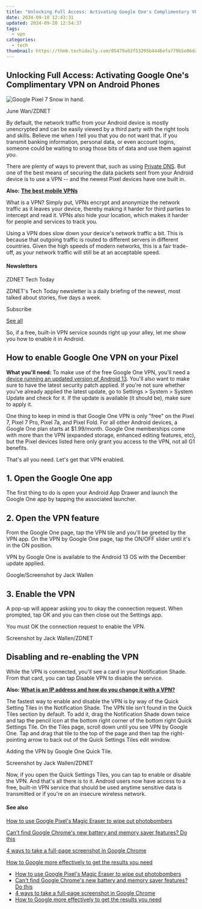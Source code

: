 ```yaml
---
title: "Unlocking Full Access: Activating Google One's Complimentary VPN on Android Phones"
date: 2024-09-18 12:43:31
updated: 2024-09-20 12:54:37
tags:
  - vpn
categories:
  - tech
thumbnail: https://thmb.techidaily.com/05479ab2f53295b4446efa779b5e06dadae08cc862a5624cd34b09a0a0a9e6ca.png
---
```


## Unlocking Full Access: Activating Google One's Complimentary VPN on Android Phones

![Google Pixel 7 Snow in hand.](https://www.zdnet.com/a/img/resize/1201010e6af0bd3b1fb9fc81635db65fa2869356/2022/11/23/08791b05-1218-4c95-b86d-a7d46e642aea/google-pixel-7-snow-hand.jpg?auto=webp&width=1280)

June Wan/ZDNET

By default, the network traffic from your Android device is mostly unencrypted and can be easily viewed by a third party with the right tools and skills. Believe me when I tell you that you do not want that. If you transmit banking information, personal data, or even account logins, someone could be waiting to snag those bits of data and use them against you. 

There are plenty of ways to prevent that, such as using [Private DNS](https://www.zdnet.com/article/what-is-private-dns-mode-on-android-and-how-do-you-enable-it/). But one of the best means of securing the data packets sent from your Android device is to use a VPN -- and the newest Pixel devices have one built in.

**Also:** [**The best mobile VPNs**](https://www.zdnet.com/article/best-mobile-vpn/)

What is a VPN? Simply put, VPNs encrypt and anonymize the network traffic as it leaves your device, thereby making it harder for third parties to intercept and read it. VPNs also hide your location, which makes it harder for people and services to track you.

Using a VPN does slow down your device's network traffic a bit. This is because that outgoing traffic is routed to different servers in different countries. Given the high speeds of modern networks, this is a fair trade-off, as your network traffic will still be at an acceptable speed. 

#### Newsletters

ZDNET Tech Today

ZDNET's Tech Today newsletter is a daily briefing of the newest, most talked about stories, five days a week.

 Subscribe

[See all](https://www.zdnet.com/newsletters/)

So, if a free, built-in VPN service sounds right up your alley, let me show you how to enable it in Android.

## How to enable Google One VPN on your Pixel 

**What you'll need:** To make use of the free Google One VPN, you'll need a [device running an updated version of Android 13](https://www.zdnet.com/article/android-13-is-officially-here-if-you-have-the-right-kind-of-phone-that-is/). You'll also want to make sure to have the latest security patch applied. If you're not sure whether you've already applied the latest update, go to Settings > System > System Update and check for it. If the update is available (it should be), make sure to apply it. 

One thing to keep in mind is that Google One VPN is only "free" on the Pixel 7, Pixel 7 Pro, Pixel 7a, and Pixel Fold. For all other Android devices, a Google One plan starts at $1.99/month. Google One memberships come with more than the VPN (expanded storage, enhanced editing features, etc), but the Pixel devices listed here only grant you access to the VPN, not all G1 benefits.

That's all you need. Let's get that VPN enabled.

## 1\. Open the Google One app

The first thing to do is open your Android App Drawer and launch the Google One app by tapping the associated launcher.

## 2\. Open the VPN feature

From the Google One page, tap the VPN tile and you'll be greeted by the VPN app. On the VPN by Google One page, tap the ON/OFF slider until it's in the ON position.

VPN by Google One is available to the Android 13 OS with the December update applied.

Google/Screenshot by Jack Wallen

## 3\. Enable the VPN

A pop-up will appear asking you to okay the connection request. When prompted, tap OK and you can then close out the Settings app.

You must OK the connection request to enable the VPN.

Screenshot by Jack Wallen/ZDNET

## Disabling and re-enabling the VPN

While the VPN is connected, you'll see a card in your Notification Shade. From that card, you can tap Disable VPN to disable the service.

**Also:** [**What is an IP address and how do you change it with a VPN?**](https://www.zdnet.com/article/how-to-change-your-ip-address-why-youd-want-to-and-when-you-shouldnt/)

The fastest way to enable and disable the VPN is by way of the Quick Setting Tiles in the Notification Shade. The VPN tile isn't found in the Quick Tiles section by default. To add it, drag the Notification Shade down twice and tap the pencil icon at the bottom right corner of the bottom right Quick Settings Tile. On the Tiles page, scroll down until you see VPN by Google One. Tap and drag that tile to the top of the page and then tap the right-pointing arrow to back out of the Quick Settings Tiles edit window.

Adding the VPN by Google One Quick Tile.

Screenshot by Jack Wallen/ZDNET

Now, if you open the Quick Settings Tiles, you can tap to enable or disable the VPN. And that's all there is to it. Android users now have access to a free, built-in VPN service that should be used anytime sensitive data is transmitted or if you're on an insecure wireless network. 

#### See also

[How to use Google Pixel's Magic Eraser to wipe out photobombers](https://www.zdnet.com/article/how-to-use-magic-eraser-on-the-google-pixel/ "How to use Google Pixel's Magic Eraser to wipe out photobombers")

[Can't find Google Chrome's new battery and memory saver features? Do this](https://www.zdnet.com/article/cant-find-google-chromes-new-battery-and-memory-saver-features-do-this/ "Can't find Google Chrome's new battery and memory saver features? Do this")

[4 ways to take a full-page screenshot in Google Chrome](https://www.zdnet.com/article/how-to-take-a-full-page-screenshot-in-google-chrome/ "4 ways to take a full-page screenshot in Google Chrome")

[How to Google more effectively to get the results you need](https://www.zdnet.com/article/how-to-use-google-search-more-effectively-to-get-the-results-you-need/ "How to Google more effectively to get the results you need")

* [How to use Google Pixel's Magic Eraser to wipe out photobombers](https://www.zdnet.com/article/how-to-use-magic-eraser-on-the-google-pixel/ "How to use Google Pixel's Magic Eraser to wipe out photobombers")
* [Can't find Google Chrome's new battery and memory saver features? Do this](https://www.zdnet.com/article/cant-find-google-chromes-new-battery-and-memory-saver-features-do-this/ "Can't find Google Chrome's new battery and memory saver features? Do this")
* [4 ways to take a full-page screenshot in Google Chrome](https://www.zdnet.com/article/how-to-take-a-full-page-screenshot-in-google-chrome/ "4 ways to take a full-page screenshot in Google Chrome")
* [How to Google more effectively to get the results you need](https://www.zdnet.com/article/how-to-use-google-search-more-effectively-to-get-the-results-you-need/ "How to Google more effectively to get the results you need")

<ins class="adsbygoogle"
     style="display:block"
     data-ad-format="autorelaxed"
     data-ad-client="ca-pub-7571918770474297"
     data-ad-slot="1223367746"></ins>



<ins class="adsbygoogle"
     style="display:block"
     data-ad-client="ca-pub-7571918770474297"
     data-ad-slot="8358498916"
     data-ad-format="auto"
     data-full-width-responsive="true"></ins>
